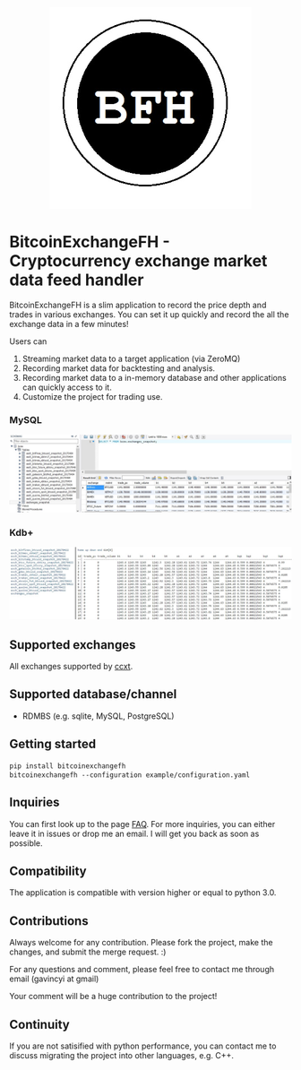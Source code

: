 <p align="center">
  <img src="docs/images/icon.jpg">
</p>

# BitcoinExchangeFH - Cryptocurrency exchange market data feed handler

BitcoinExchangeFH is a slim application to record the price depth and trades in various exchanges. You can set it up quickly and record the all the exchange data in a few minutes!

Users can

1. Streaming market data to a target application (via ZeroMQ)
2. Recording market data for backtesting and analysis.
3. Recording market data to a in-memory database and other applications can quickly access to it.
4. Customize the project for trading use.

### MySQL

<p align="center">
  <img src="docs/images/sample.jpg">
</p>

### Kdb+

<p align="center">
  <img src="docs/images/sample2.jpg">
</p>

## Supported exchanges

All exchanges supported by [ccxt](https://github.com/ccxt/ccxt).


## Supported database/channel

- RDMBS (e.g. sqlite, MySQL, PostgreSQL)

## Getting started

```
pip install bitcoinexchangefh
bitcoinexchangefh --configuration example/configuration.yaml
```

## Inquiries

You can first look up to the page [FAQ](https://github.com/gavincyi/BitcoinExchangeFH/wiki/FAQ). For more inquiries, you can either leave it in issues or drop me an email. I will get you back as soon as possible.

## Compatibility
The application is compatible with version higher or equal to python 3.0.

## Contributions
Always welcome for any contribution. Please fork the project, make the changes, and submit the merge request. :)

For any questions and comment, please feel free to contact me through email (gavincyi at gmail)

Your comment will be a huge contribution to the project!

## Continuity
If you are not satisified with python performance, you can contact me to discuss migrating the project into other languages, e.g. C++.
